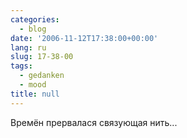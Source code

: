 ```yaml
---
categories:
  - blog
date: '2006-11-12T17:38:00+00:00'
lang: ru
slug: 17-38-00
tags:
  - gedanken
  - mood
title: null
---
```




Времён прервалася связующая нить...